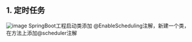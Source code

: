 ## 1. 定时任务
![image](https://user-images.githubusercontent.com/74847491/125717049-21c0965d-6246-4d3a-9c85-015012bc794a.png)
SpringBoot工程启动类添加 @EnableScheduling注解，新建一个类，在方法上添加@scheduler注解
